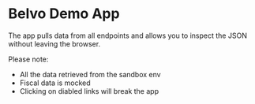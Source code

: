 # Belvo Demo App
The app pulls data from all endpoints and allows you to inspect the JSON without leaving the browser.

Please note:
- All the data retrieved from the sandbox env
- Fiscal data is mocked
- Clicking on diabled links will break the app
